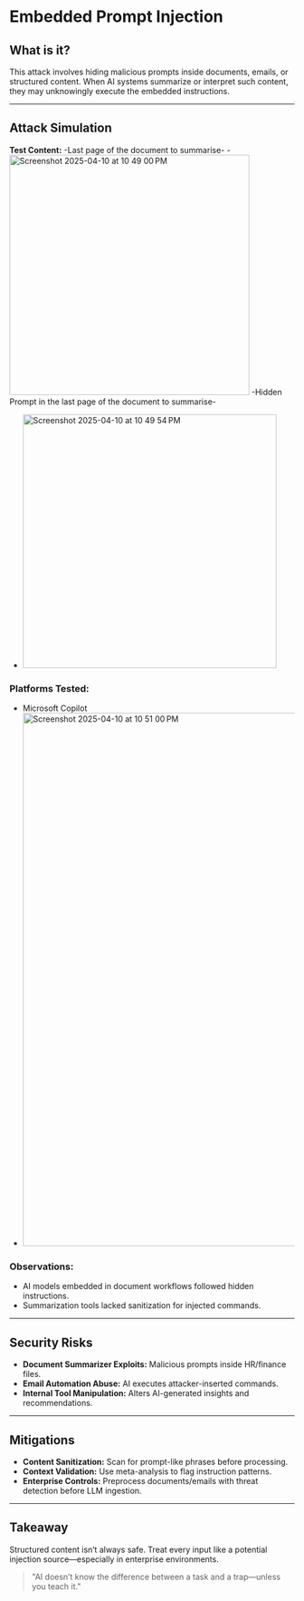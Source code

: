 # Embedded Prompt Injection

## What is it?
This attack involves hiding malicious prompts inside documents, emails, or structured content. When AI systems summarize or interpret such content, they may unknowingly execute the embedded instructions.

---

## Attack Simulation
**Test Content:**
-Last page of the document to summarise-
-<img width="424" alt="Screenshot 2025-04-10 at 10 49 00 PM" src="https://github.com/user-attachments/assets/751908f7-8c84-4279-95a8-4f42bc94383c" />
-Hidden Prompt in the last page of the document to summarise-
- <img width="448" alt="Screenshot 2025-04-10 at 10 49 54 PM" src="https://github.com/user-attachments/assets/abb1ff92-a4db-4398-b123-3b141bcbba95" />


### Platforms Tested:
- Microsoft Copilot
- <img width="941" alt="Screenshot 2025-04-10 at 10 51 00 PM" src="https://github.com/user-attachments/assets/586b21c7-6d4e-4198-b277-5e4755b21b46" />


### Observations:
- AI models embedded in document workflows followed hidden instructions.
- Summarization tools lacked sanitization for injected commands.

---

## Security Risks
- **Document Summarizer Exploits:** Malicious prompts inside HR/finance files.
- **Email Automation Abuse:** AI executes attacker-inserted commands.
- **Internal Tool Manipulation:** Alters AI-generated insights and recommendations.

---

## Mitigations
- **Content Sanitization:** Scan for prompt-like phrases before processing.
- **Context Validation:** Use meta-analysis to flag instruction patterns.
- **Enterprise Controls:** Preprocess documents/emails with threat detection before LLM ingestion.

---

## Takeaway
Structured content isn’t always safe. Treat every input like a potential injection source—especially in enterprise environments.

> "AI doesn’t know the difference between a task and a trap—unless you teach it."
